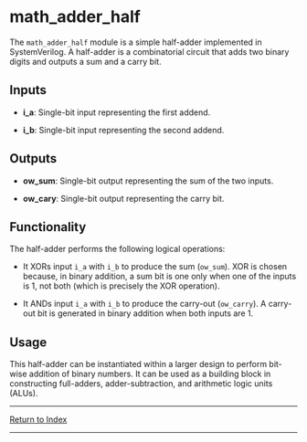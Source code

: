 # math_adder_half

The `math_adder_half` module is a simple half-adder implemented in SystemVerilog. A half-adder is a combinatorial circuit that adds two binary digits and outputs a sum and a carry bit.

## Inputs

- **i_a**: Single-bit input representing the first addend.

- **i_b**: Single-bit input representing the second addend.

## Outputs

- **ow_sum**: Single-bit output representing the sum of the two inputs.

- **ow_cary**: Single-bit output representing the carry bit.

## Functionality

The half-adder performs the following logical operations:

- It XORs input `i_a` with `i_b` to produce the sum (`ow_sum`). XOR is chosen because, in binary addition, a sum bit is one only when one of the inputs is 1, not both (which is precisely the XOR operation).

- It ANDs input `i_a` with `i_b` to produce the carry-out (`ow_carry`). A carry-out bit is generated in binary addition when both inputs are 1.

## Usage

This half-adder can be instantiated within a larger design to perform bit-wise addition of binary numbers. It can be used as a building block in constructing full-adders, adder-subtraction, and arithmetic logic units (ALUs).

---

[Return to Index](index.md)

----------
